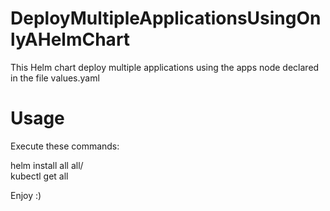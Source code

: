 # DeployMultipleApplicationsUsingOnlyAHelmChart

This Helm chart deploy multiple applications using the apps node declared in the file values.yaml

# Usage

Execute these commands:

helm install all all/ \
kubectl get all

Enjoy :)
